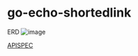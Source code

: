 # go-echo-shortedlink

ERD ![image](https://github.com/Golfantara/go-echo-shortedlink/assets/122778300/f9f56d8f-a272-4e18-b422-1d9d5cc06bb7)



[APISPEC](https://www.postman.com/lively-equinox-899238/workspace/mini-project)

